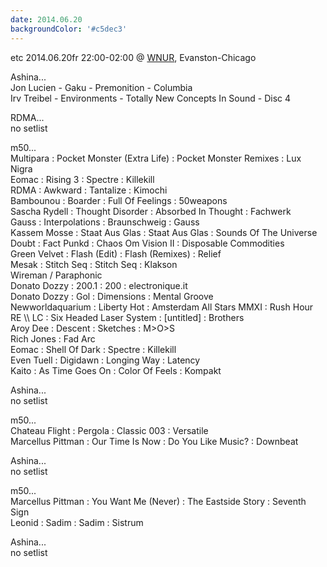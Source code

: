 ```yaml
---
date: 2014.06.20
backgroundColor: '#c5dec3'
---
```


etc 2014.06.20fr 22:00-02:00 @ [WNUR](http://www.wnur.org/), Evanston-Chicago  

Ashina...  
Jon Lucien - Gaku - Premonition - Columbia  
Irv Treibel - Environments - Totally New Concepts In Sound - Disc 4  

RDMA...  
no setlist  

m50...  
Multipara : Pocket Monster (Extra Life) : Pocket Monster Remixes : Lux Nigra  
Eomac : Rising 3 : Spectre : Killekill  
RDMA : Awkward : Tantalize : Kimochi  
Bambounou : Boarder : Full Of Feelings : 50weapons  
Sascha Rydell : Thought Disorder : Absorbed In Thought : Fachwerk  
Gauss : Interpolations : Braunschweig : Gauss  
Kassem Mosse : Staat Aus Glas : Staat Aus Glas : Sounds Of The Universe  
Doubt : Fact Punkd : Chaos Om Vision II : Disposable Commodities  
Green Velvet : Flash (Edit) : Flash (Remixes) : Relief  
Mesak : Stitch Seq : Stitch Seq : Klakson  
Wireman / Paraphonic  
Donato Dozzy : 200.1 : 200 : electronique.it  
Donato Dozzy : Gol : Dimensions : Mental Groove  
Newworldaquarium : Liberty Hot : Amsterdam All Stars MMXI : Rush Hour  
RE \\\\ LC : Six Headed Laser System : \[untitled\] : Brothers  
Aroy Dee : Descent : Sketches : M>O>S  
Rich Jones : Fad Arc  
Eomac : Shell Of Dark : Spectre : Killekill  
Even Tuell : Digidawn : Longing Way : Latency  
Kaito : As Time Goes On : Color Of Feels : Kompakt  

Ashina...  
no setlist  

m50...  
Chateau Flight : Pergola : Classic 003 : Versatile  
Marcellus Pittman : Our Time Is Now : Do You Like Music? : Downbeat  

Ashina...  
no setlist  

m50...  
Marcellus Pittman : You Want Me (Never) : The Eastside Story : Seventh Sign  
Leonid : Sadim : Sadim : Sistrum  

Ashina...  
no setlist